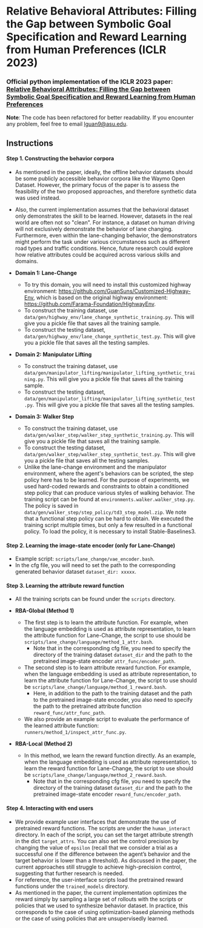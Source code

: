 # Relative Behavioral Attributes: Filling the Gap between Symbolic Goal Specification and Reward Learning from Human Preferences (ICLR 2023)

### Official python implementation of the ICLR 2023 paper: [Relative Behavioral Attributes: Filling the Gap between Symbolic Goal Specification and Reward Learning from Human Preferences](https://guansuns.github.io/pages/rba/)

**Note**: The code has been refactored for better readability. If you encounter any problem, feel free to email lguan9@asu.edu.


## Instructions

#### Step 1. Constructing the behavior corpora

- As mentioned in the paper, ideally, the offline behavior datasets should be some publicly accessible behavior corpora like the Waymo Open Dataset. However, the primary focus of the paper is to assess the feasibility of the two proposed approaches, and therefore synthetic data was used instead.

- Also, the current implementation assumes that the behavioral dataset only demonstrates the skill to be learned. However, datasets in the real world are often not so "clean". For instance, a dataset on human driving will not exclusively demonstrate the behavior of lane changing. Furthermore, even within the lane-changing behavior, the demonstrators might perform the task under various circumstances such as different road types and traffic conditions. Hence, future research could explore how relative attributes could be acquired across various skills and domains.
  
- **Domain 1: Lane-Change**
    - To try this domain, you will need to install this customized highway environment: https://github.com/GuanSuns/Customized-Highway-Env, which is based on the original highway environment: https://github.com/Farama-Foundation/HighwayEnv.
  - To construct the training dataset, use `data/gen/highway_env/lane_change_synthetic_training.py`. This will give you a pickle file that saves all the training sample.
  - To construct the testing dataset, `data/gen/highway_env/lane_change_synthetic_test.py`. This will give you a pickle file that saves all the testing samples.
  

- **Domain 2: Manipulator Lifting**
  - To construct the training dataset, use `data/gen/manipulator_lifting/manipulator_lifting_synthetic_training.py`. This will give you a pickle file that saves all the training sample.
  - To construct the testing dataset, `data/gen/manipulator_lifting/manipulator_lifting_synthetic_test.py`. This will give you a pickle file that saves all the testing samples.

- **Domain 3: Walker Step**
  - To construct the training dataset, use `data/gen/walker_step/walker_step_synthetic_training.py`. This will give you a pickle file that saves all the training sample.
  - To construct the testing dataset, `data/gen/walker_step/walker_step_synthetic_test.py`. This will give you a pickle file that saves all the testing samples.
  - Unlike the lane-change environment and the manipulator environment, where the agent's behaviors can be scripted, the step policy here has to be learned. For the purpose of experiments, we used hard-coded rewards and constraints to obtain a conditioned step policy that can produce various styles of walking behavior. The training script can be found at `environments.walker.walker_step.py`. The policy is saved in `data/gen/walker_step/step_policy/td3_step_model.zip`. We note that a functional step policy can be hard to obtain. We executed the training script multiple times, but only a few resulted in a functional policy. To load the policy, it is necessary to install Stable-Baselines3.
  


#### Step 2. Learning the image-state encoder (only for Lane-Change)
- Example script: `scripts/lane_change/vae_encoder.bash`.
- In the cfg file, you will need to set the path to the corresponding generated behavior dataset `dataset_dir: xxxxx`.



#### Step 3. Learning the attribute reward function
- All the training scripts can be found under the `scripts` directory.
- **RBA-Global (Method 1)**
  - The first step is to learn the attribute function. For example, when the language embedding is used as attribute representation, to learn the attribute function for Lane-Change, the script to use should be `scripts/lane_change/language/method_1_attr.bash`.
    - Note that in the corresponding cfg file, you need to specify the directory of the training dataset `dataset_dir` and the path to the pretrained image-state encoder `attr_func/encoder_path`.
  - The second step is to learn attribute reward function. For example, when the language embedding is used as attribute representation, to learn the attribute function for Lane-Change, the script to use should be `scripts/lane_change/language/method_1_reward.bash`.
    - Here, in addition to the path to the training dataset and the path to the pretrained image-state encoder, you also need to specify the path to the pretrained attribute function `reward_func/attr_func_path`.
  - We also provide an example script to evaluate the performance of the learned attribute function: `runners/method_1/inspect_attr_func.py`.
  
- **RBA-Local (Method 2)**
   - In this method, we learn the reward function directly. As an example, when the language embedding is used as attribute representation, to learn the reward function for Lane-Change, the script to use should be `scripts/lane_change/language/method_2_reward.bash`.
      - Note that in the corresponding cfg file, you need to specify the directory of the training dataset `dataset_dir` and the path to the pretrained image-state encoder `reward_func/encoder_path`.
  


#### Step 4. Interacting with end users
- We provide example user interfaces that demonstrate the use of pretrained reward functions. The scripts are under the `human_interact` directory. In each of the script, you can set the target attribute strength in the dict `target_attrs`. You can also set the control precision by changing the value of `epsilon` (recall that we consider a trial as a successful one if the difference between the agent’s behavior and the target behavior is lower than a threshold). As discussed in the paper, the current approaches still struggle to achieve high-precision control, suggesting that further research is needed.
- For reference, the user-interface scripts load the pretrained reward functions under the `trained_models` directory.
- As mentioned in the paper, the current implementation optimizes the reward simply by sampling a large set of rollouts with the scripts or policies that we used to synthesize behavior dataset. In practice, this corresponds to the case of using optimization-based planning methods or the case of using policies that are unsupervisedly learned.




  
  
  


  









